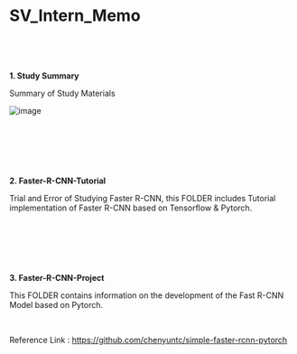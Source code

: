 # SV_Intern_Memo

​	

​	
  
**1. Study Summary**

Summary of Study Materials
  
  ![image](https://user-images.githubusercontent.com/84533279/177496697-5df3631c-d523-42b4-b88d-319e025da226.png)
  
​	

​	

​	
  
**2. Faster-R-CNN-Tutorial**

Trial and Error of Studying Faster R-CNN, this FOLDER includes Tutorial implementation of Faster R-CNN based on Tensorflow & Pytorch.
 
​	

​	

​	
 
**3. Faster-R-CNN-Project**

This FOLDER contains information on the development of the Fast R-CNN Model based on Pytorch.

​	

Reference Link : https://github.com/chenyuntc/simple-faster-rcnn-pytorch
